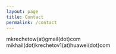 ```yaml
---
layout: page
title: Contact
permalink: /contact
---
```


mkrechetow(at)gmail(dot)com  
mikhail(dot)krechetov1(at)huawei(dot)com
